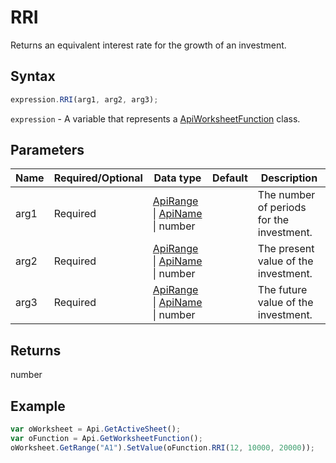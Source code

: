 # RRI

Returns an equivalent interest rate for the growth of an investment.

## Syntax

```javascript
expression.RRI(arg1, arg2, arg3);
```

`expression` - A variable that represents a [ApiWorksheetFunction](../ApiWorksheetFunction.md) class.

## Parameters

| **Name** | **Required/Optional** | **Data type** | **Default** | **Description** |
| ------------- | ------------- | ------------- | ------------- | ------------- |
| arg1 | Required | [ApiRange](../../ApiRange/ApiRange.md) \| [ApiName](../../ApiName/ApiName.md) \| number |  | The number of periods for the investment. |
| arg2 | Required | [ApiRange](../../ApiRange/ApiRange.md) \| [ApiName](../../ApiName/ApiName.md) \| number |  | The present value of the investment. |
| arg3 | Required | [ApiRange](../../ApiRange/ApiRange.md) \| [ApiName](../../ApiName/ApiName.md) \| number |  | The future value of the investment. |

## Returns

number

## Example



```javascript editor-xlsx
var oWorksheet = Api.GetActiveSheet();
var oFunction = Api.GetWorksheetFunction();
oWorksheet.GetRange("A1").SetValue(oFunction.RRI(12, 10000, 20000));
```

